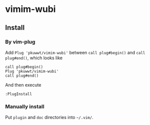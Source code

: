 
# vimim-wubi

## Install

### By vim-plug

Add `Plug 'pkuwwt/vimim-wubi'` between `call plug#begin()` and `call plug#end()`, which looks like

```
call plug#begin()
Plug 'pkuwwt/vimim-wubi'
call plug#end()
``` 

And then execute
```
:PlugInstall
```

### Manually install

Put `plugin` and `doc` directories into `~/.vim/`.

